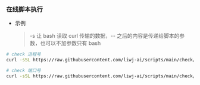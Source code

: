 ### 在线脚本执行

- 示例
    > -s 让 bash 读取 curl 传输的数据，-- 之后的内容是传递给脚本的参数，也可以不加参数只有 bash
```bash
# check 进程号
curl -sSL https://raw.githubusercontent.com/liwj-ai/scripts/main/check/check_pid.sh | bash -s -- 6139

# check 端口号
curl -sSL https://raw.githubusercontent.com/liwj-ai/scripts/main/check/check_port.sh | bash -s -- 6139
```
